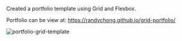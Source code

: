 Created a portfolio template using Grid and Flexbox.

Portfolio can be view at: https://randychong.github.io/grid-portfolio/

![portfolio-grid-template](https://user-images.githubusercontent.com/80119466/113911191-4cdbce80-979f-11eb-982c-895a3b50c1fa.png)
